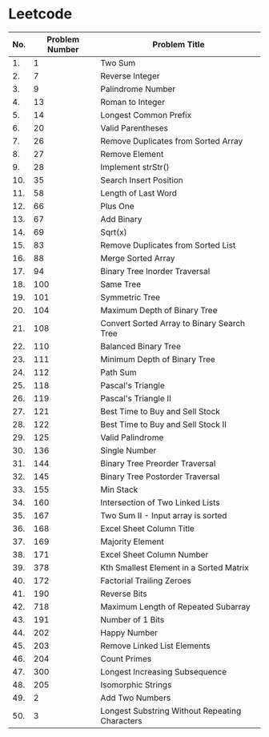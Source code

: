 # Leetcode


No.| Problem Number | Problem Title
---|----------------|-------------------------------------------------
1.| 1              | Two Sum
2.|7              | Reverse Integer
3.|9              | Palindrome Number
4.|13             | Roman to Integer
5.|14             | Longest Common Prefix
6.|20             | Valid Parentheses
7.|26             | Remove Duplicates from Sorted Array
8.|27             | Remove Element
9.|28             | Implement strStr()
10.|35             | Search Insert Position
11.|58             | Length of Last Word
12.|66             | Plus One
13.|67             | Add Binary
14.|69             | Sqrt(x)
15.|83             | Remove Duplicates from Sorted List
16.|88             | Merge Sorted Array
17.|94             | Binary Tree Inorder Traversal
18.|100            | Same Tree
19.|101            | Symmetric Tree
20.|104            | Maximum Depth of Binary Tree
21.|108            | Convert Sorted Array to Binary Search Tree
22.|110            | Balanced Binary Tree
23.|111            | Minimum Depth of Binary Tree
24.|112            | Path Sum
25.|118            | Pascal's Triangle
26.|119            | Pascal's Triangle II
27.|121            | Best Time to Buy and Sell Stock
28.|122            | Best Time to Buy and Sell Stock II
29.|125            | Valid Palindrome
30.|136            | Single Number
31.|144            | Binary Tree Preorder Traversal
32.|145            | Binary Tree Postorder Traversal
33.|155            | Min Stack
34.|160            | Intersection of Two Linked Lists
35.|167            | Two Sum II - Input array is sorted
36.|168            | Excel Sheet Column Title
37.|169            | Majority Element
38.|171            | Excel Sheet Column Number
39.|378            | Kth Smallest Element in a Sorted Matrix
40.|172            | Factorial Trailing Zeroes
41.|190            | Reverse Bits
42.|718            | Maximum Length of Repeated Subarray
43.|191            | Number of 1 Bits
44.|202            | Happy Number
45.|203            | Remove Linked List Elements
46.|204            | Count Primes
47.|300            | Longest Increasing Subsequence
48.|205            | Isomorphic Strings
49.|2              | Add Two Numbers
50.|3              | Longest Substring Without Repeating Characters
